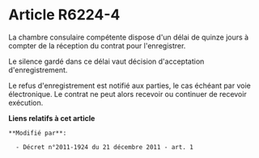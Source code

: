 # Article R6224-4

La chambre consulaire compétente dispose d'un délai de quinze jours à compter de la réception du contrat pour l'enregistrer.

Le silence gardé dans ce délai vaut décision d'acceptation d'enregistrement.

Le refus d'enregistrement est notifié aux parties, le cas échéant par voie électronique. Le contrat ne peut alors recevoir ou
continuer de recevoir exécution.

**Liens relatifs à cet article**

	**Modifié par**:

	  - Décret n°2011-1924 du 21 décembre 2011 - art. 1
